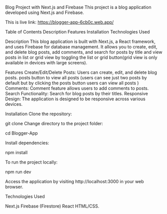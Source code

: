 Blog Project with Next.js and Firebase
This project is a blog application developed using Next.js and Firebase.

This is live link: https://blogger-app-6cb0c.web.app/ 

Table of Contents
Description
Features
Installation
Technologies Used

Description
This blog application is built with Next.js, a React framework, and uses Firebase for database management. It allows you to create, edit, and delete blog posts, add comments, and search for posts by title and view posts in list or grid view by toggling the list or grid button(grid view is only available in devices with large screens).

Features
Create/Edit/Delete Posts: Users can create, edit, and delete blog posts.
posts button to view all posts (users can see just two posts by default but by clicking the posts button users can view all posts )
Comments: Comment feature allows users to add comments to posts.
Search Functionality: Search for blog posts by their titles.
Responsive Design: The application is designed to be responsive across various devices.

Installation
Clone the repository:

git clone 
Change directory to the project folder:

cd Blogger-App

Install dependencies:

npm install

To run the project locally:

npm run dev

Access the application by visiting http://localhost:3000 in your web browser.

Technologies Used

Next.js
Firebase (Firestore)
React
HTML/CSS.


